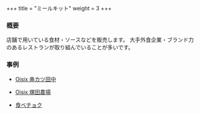+++
title = "ミールキット"
weight = 3
+++

### 概要

店舗で用いている食材・ソースなどを販売します。
大手外食企業・ブランド力のあるレストランが取り組んでいることが多いです。

### 事例

- [Oisix 串カツ田中](https://www.oisix.com/shop.gift2--Wsc1-kushi-tanaka__html.htm)
- [Oisix 塚田農場](https://www.oisix.com/shop.gift2--Wsc1-tsukadanojo__html.htm)

- [食べチョク](https://www.tabechoku.com/groups/64)
